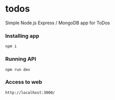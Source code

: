 # todos
Simple Node.js Express / MongoDB app for ToDos

### Installing app
`npm i`

### Running API
`npm run dev`

### Access to web
`http://localhost:3000/`
